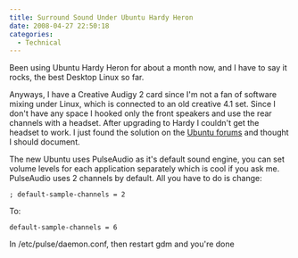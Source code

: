 ```yaml
---
title: Surround Sound Under Ubuntu Hardy Heron
date: 2008-04-27 22:50:18
categories:
  - Technical
---
```


Been using Ubuntu Hardy Heron for about a month now, and I have to say it rocks, the best Desktop Linux so far.<!--more-->

Anyways, I have a Creative Audigy 2 card since I'm not a fan of software mixing under Linux, which is connected to an old creative 4.1 set. Since I don't have any space I hooked only the front speakers and use the rear channels with a headset. After upgrading to Hardy I couldn't get the headset to work. I just found the solution on the [Ubuntu forums](http://ubuntuforums.org/showthread.php?t=595412&page=2) and thought I should document.

The new Ubuntu uses PulseAudio as it's default sound engine, you can set volume levels for each application separately which is cool if you ask me. PulseAudio uses 2 channels by default. All you have to do is change:
```none
; default-sample-channels = 2
```

To:
```none
default-sample-channels = 6
```

In /etc/pulse/daemon.conf, then restart gdm and you're done